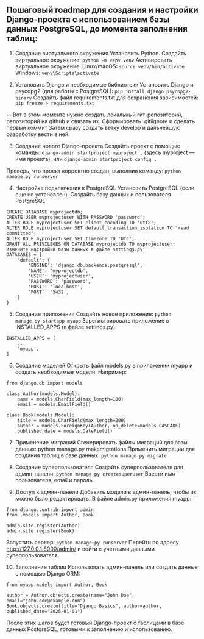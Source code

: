 
## Пошаговый roadmap для создания и настройки Django-проекта с использованием базы данных PostgreSQL, до момента заполнения таблиц:

1. Создание виртуального окружения
Установить Python.
Создайть виртуальное окружение:
```python -m venv venv```
Активировать виртуальное окружение:
Linux/macOS:
```source venv/bin/activate```
Windows:
```venv\Scripts\activate```

2. Установить Django и необходимые библиотеки
Установить Django и psycopg2 (для работы с PostgreSQL):
```pip install django psycopg2-binary```
Создайть файл requirements.txt для сохранения зависимостей:
```pip freeze > requirements.txt```

-- Вот в этом моменте нужно создать локальный гит-репозиторий, репозиторий на github и связать их.
Сформировать .gitiignore и сделать первый коммит
Затем сразу создать ветку develop и дальнейшую разработку вести в ней.

3. Создание нового Django-проекта
Создайть проект с помощью команды:
```django-admin startproject myproject .```
   (здесь myproject — имя проекта),
или
```django-admin startproject config .```

Проверь, что проект корректно создан, выполнив команду:
```python manage.py runserver```

4. Настройка подключения к PostgreSQL
Установить PostgreSQL (если еще не установлен).
Создайть базу данных и пользователя PostgreSQL:
```
CREATE DATABASE myprojectdb;
CREATE USER myprojectuser WITH PASSWORD 'password';
ALTER ROLE myprojectuser SET client_encoding TO 'utf8';
ALTER ROLE myprojectuser SET default_transaction_isolation TO 'read committed';
ALTER ROLE myprojectuser SET timezone TO 'UTC';
GRANT ALL PRIVILEGES ON DATABASE myprojectdb TO myprojectuser;
Измените настройки базы данных в файле settings.py:
DATABASES = {
    'default': {
        'ENGINE': 'django.db.backends.postgresql',
        'NAME': 'myprojectdb',
        'USER': 'myprojectuser',
        'PASSWORD': 'password',
        'HOST': 'localhost',
        'PORT': '5432',
    }
}
```

5. Создание приложения
Создайть новое приложение:
```python manage.py startapp myapp```
Зарегистрировать приложение в INSTALLED_APPS (в файле settings.py):
```
INSTALLED_APPS = [
    ...
    'myapp',
]
```

6. Создание моделей
Открыть файл models.py в приложении myapp и создать необходимые модели. Например:
```
from django.db import models

class Author(models.Model):
    name = models.CharField(max_length=100)
    email = models.EmailField()

class Book(models.Model):
    title = models.CharField(max_length=200)
    author = models.ForeignKey(Author, on_delete=models.CASCADE)
    published_date = models.DateField()
```

7. Применение миграций
Сгенерировать файлы миграций для базы данных:
python manage.py makemigrations
Применить миграции для создания таблиц в базе данных:
```python manage.py migrate```

8. Создание суперпользователя
Создайть суперпользователя для админ-панели:
```python manage.py createsuperuser```
Ввести имя пользователя, email и пароль.

9. Доступ к админ-панели
Добавить модели в админ-панель, чтобы их можно было редактировать:
В файле admin.py приложения myapp:
```
from django.contrib import admin
from .models import Author, Book

admin.site.register(Author)
admin.site.register(Book)
```
Запустить сервер:
```python manage.py runserver```
Перейти по адресу http://127.0.0.1:8000/admin/ и войти с учетными данными суперпользователя.

10. Заполнение таблиц
Использовать админ-панель или создать данные с помощью Django ORM:
```
from myapp.models import Author, Book

author = Author.objects.create(name="John Doe", email="john.doe@example.com")
Book.objects.create(title="Django Basics", author=author, published_date="2025-01-01")
```
После этих шагов будет готовый Django-проект с таблицами в базе данных PostgreSQL, готовыми к заполнению и использованию.
